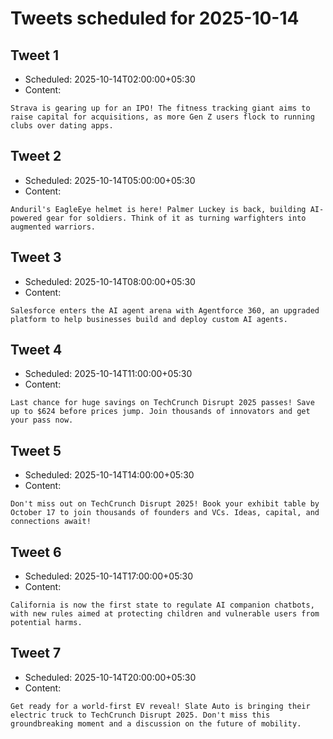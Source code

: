 # Tweets scheduled for 2025-10-14

## Tweet 1

- Scheduled: 2025-10-14T02:00:00+05:30
- Content:

```text
Strava is gearing up for an IPO! The fitness tracking giant aims to raise capital for acquisitions, as more Gen Z users flock to running clubs over dating apps.
```

## Tweet 2

- Scheduled: 2025-10-14T05:00:00+05:30
- Content:

```text
Anduril's EagleEye helmet is here! Palmer Luckey is back, building AI-powered gear for soldiers. Think of it as turning warfighters into augmented warriors.
```

## Tweet 3

- Scheduled: 2025-10-14T08:00:00+05:30
- Content:

```text
Salesforce enters the AI agent arena with Agentforce 360, an upgraded platform to help businesses build and deploy custom AI agents.
```

## Tweet 4

- Scheduled: 2025-10-14T11:00:00+05:30
- Content:

```text
Last chance for huge savings on TechCrunch Disrupt 2025 passes! Save up to $624 before prices jump. Join thousands of innovators and get your pass now.
```

## Tweet 5

- Scheduled: 2025-10-14T14:00:00+05:30
- Content:

```text
Don't miss out on TechCrunch Disrupt 2025! Book your exhibit table by October 17 to join thousands of founders and VCs. Ideas, capital, and connections await!
```

## Tweet 6

- Scheduled: 2025-10-14T17:00:00+05:30
- Content:

```text
California is now the first state to regulate AI companion chatbots, with new rules aimed at protecting children and vulnerable users from potential harms.
```

## Tweet 7

- Scheduled: 2025-10-14T20:00:00+05:30
- Content:

```text
Get ready for a world-first EV reveal! Slate Auto is bringing their electric truck to TechCrunch Disrupt 2025. Don't miss this groundbreaking moment and a discussion on the future of mobility.
```
